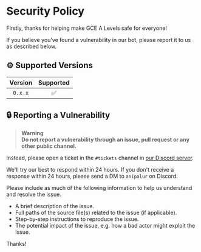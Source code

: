 # Security Policy

Firstly, thanks for helping make GCE A Levels safe for everyone!

If you believe you've found a vulnerability in our bot, please report it to us as described below.

## ⚙️ Supported Versions

| Version | Supported |
| :-----: | :-------: |
| `0.x.x` |    ✅     |

## 🔒 Reporting a Vulnerability

> **Warning**  
> **Do not report a vulnerability through an issue, pull request or any other public channel.**

Instead, please open a ticket in the `#tickets` channel in [our Discord server](https://discord.gg/eFpRcRzcf7 "Join the GCE A Levels Discord server!").

We'll try our best to respond within 24 hours.
If you don't receive a response within 24 hours, please send a DM to `anipalur` on Discord.

Please include as much of the following information to help us understand and resolve the issue.

- A brief description of the issue.
- Full paths of the source file(s) related to the issue (if applicable).
- Step-by-step instructions to reproduce the issue.
- The potential impact of the issue, e.g. how a bad actor might exploit the issue.

Thanks!
